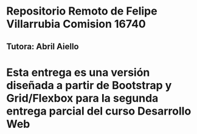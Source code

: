# Repositorio Remoto de Felipe Villarrubia Comision 16740
## Tutora: Abril Aiello

# Esta entrega es una versión diseñada a partir de Bootstrap y Grid/Flexbox para la segunda entrega parcial del curso Desarrollo Web